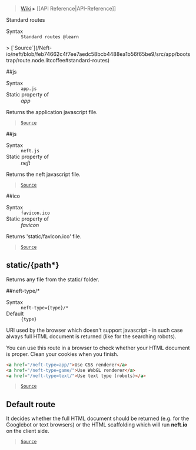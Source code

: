 > [Wiki](Home) ▸ [[API Reference|API-Reference]]

Standard routes
<dl><dt>Syntax</dt><dd><code>Standard routes @learn</code></dd></dl>
> [`Source`](/Neft-io/neft/blob/feb74662c4f7ee7aedc58bcb4488ea1b56f65be9/src/app/bootstrap/route.node.litcoffee#standard-routes)

##js
<dl><dt>Syntax</dt><dd><code>app.js</code></dd><dt>Static property of</dt><dd><i>app</i></dd></dl>
Returns the application javascript file.

> [`Source`](/Neft-io/neft/blob/feb74662c4f7ee7aedc58bcb4488ea1b56f65be9/src/app/bootstrap/route.node.litcoffee#js)

##js
<dl><dt>Syntax</dt><dd><code>neft.js</code></dd><dt>Static property of</dt><dd><i>neft</i></dd></dl>
Returns the neft javascript file.

> [`Source`](/Neft-io/neft/blob/feb74662c4f7ee7aedc58bcb4488ea1b56f65be9/src/app/bootstrap/route.node.litcoffee#js)

##ico
<dl><dt>Syntax</dt><dd><code>favicon.ico</code></dd><dt>Static property of</dt><dd><i>favicon</i></dd></dl>
Returns 'static/favicon.ico' file.

> [`Source`](/Neft-io/neft/blob/feb74662c4f7ee7aedc58bcb4488ea1b56f65be9/src/app/bootstrap/route.node.litcoffee#ico)

## static/{path*}

Returns any file from the static/ folder.

##neft-type/*
<dl><dt>Syntax</dt><dd><code>neft-type={type}/&#x2A;</code></dd><dt>Default</dt><dd><code>{type}</code></dd></dl>
URI used by the browser which doesn't support javascript - in such case always
full HTML document is returned (like for the searching robots).

You can use this route in a browser to check whether your HTML document is proper.
Clean your cookies when you finish.

```html
<a href="/neft-type=app/">Use CSS renderer</a>
<a href="/neft-type=game/">Use WebGL renderer</a>
<a href="/neft-type=text/">Use text type (robots)</a>
```

> [`Source`](/Neft-io/neft/blob/feb74662c4f7ee7aedc58bcb4488ea1b56f65be9/src/app/bootstrap/route.node.litcoffee#nefttype)

## Default route

It decides whether the full HTML document should be returned (e.g. for the Googlebot or
text browsers) or the HTML scaffolding which will run **neft.io** on the client side.

> [`Source`](/Neft-io/neft/blob/feb74662c4f7ee7aedc58bcb4488ea1b56f65be9/src/app/bootstrap/route.node.litcoffee#default-route)

